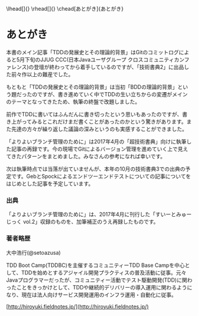 \lhead[]{}
\rhead[]{}
\chead[あとがき]{あとがき}

# あとがき

本書のメイン記事「TDDの発展史とその理論的背景」はGitのコミットログによると5月下旬のJJUG CCC(日本Javaユーザグループ クロスコミュニティカンファレンス)の登壇が終わってから着手しているのですが、「技術書典2」に出品した前々作以上の難産でした。

もともと「TDDの発展史とその理論的背景」は当初「BDDの理論的背景」という題だったのですが、書き進めていく中でTDDの生い立ちからの変遷がメインのテーマとなってきたため、執筆の終盤で改題しました。

前作でTDDに書いてはふんだんに書き切ったという思いもあったのですが、書き上がってみるとこれだけまだ書くことがあったのかという驚きがあります。また先達の方々が繰り返した議論の深みというのも実感することができました。

「よりよいブランチ管理のために」は2017年4月の「超技術書典」向けに執筆した記事の再録です。今の現場でGitによるバージョン管理を進めていく上で見えてきたパターンをまとめました。みなさんの参考になれば幸いです。

次は執筆時点では当落が出ていませんが、本年の10月の技術書典3での出典の予定です。GebとSpockによるエンドツーエンドテストについての記事についてをはじめとした記事を予定しています。

### 出典

「よりよいブランチ管理のために」は、2017年4月に刊行した「すいーとみゅーじっく vol.2」収録のものを、加筆補正のうえ再録したものです。

### 著者略歴

大中浩行(\@setoazusa)

TDD Boot Camp(TDDBC)を主催するコミュニティーTDD Base Campを中心として、TDDを始めとするアジャイル開発プラクティスの普及活動に従事。元々Javaプログラマーだったが、コミュニティー活動でテスト駆動開発(TDD)に関わったことをきっかけとして、TDDや継続的デリバリーの導入運用に関わるようになり、現在は法人向けサービス開発運用のインフラ運用・自動化に従事。


[http://hiroyuki.fieldnotes.jp/](http://hiroyuki.fieldnotes.jp/)

